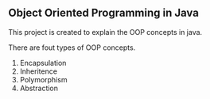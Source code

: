 ## Object Oriented Programming in Java

This project is created to explain the OOP concepts in java. 

There are fout types of OOP concepts.
1. Encapsulation
2. Inheritence
3. Polymorphism
4. Abstraction

